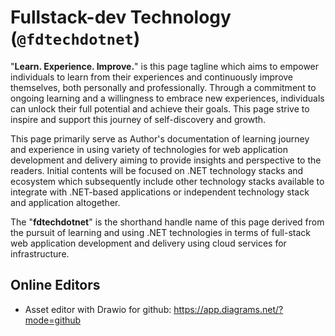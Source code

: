 # Fullstack-dev Technology (`@fdtechdotnet`)
"**Learn. Experience. Improve.**" is this page tagline which aims to empower individuals to learn from their experiences and continuously improve themselves, both personally and professionally. Through a commitment to ongoing learning and a willingness to embrace new experiences, individuals can unlock their full potential and achieve their goals. This page strive to inspire and support this journey of self-discovery and growth.

This page primarily serve as Author's documentation of learning journey and experience in using variety of technologies for web application development and delivery aiming to provide insights and perspective to the readers. Initial contents will be focused on .NET technology stacks and ecosystem which subsequently include other technology stacks available to integrate with .NET-based applications or independent technology stack and application altogether.

The "**fdtechdotnet**" is the shorthand handle name of this page derived from the pursuit of learning and using .NET technologies in terms of full-stack web application development and delivery using cloud services for infrastructure.


## Online Editors

- Asset editor with Drawio for github: https://app.diagrams.net/?mode=github
